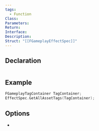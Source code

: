 ```yaml
---
tags:
  - Function
Class: 
Parameters: 
Return: 
Interface: 
Description: 
Struct: "[[FGameplayEffectSpec]]"
---
```


## Declaration

```cpp
```

## Example

```cpp
FGameplayTagContainer TagContainer;   
EffectSpec.GetAllAssetTags(TagContainer);
```

## Options
- 